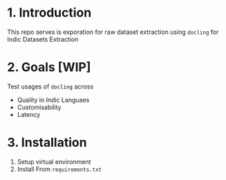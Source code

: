 # 1. Introduction

This repo serves is exporation for raw dataset extraction using `docling` for Indic Datasets Extraction


# 2. Goals [WIP]
Test usages of `docling` across
- Quality in Indic Languaes
- Customisability
- Latency


# 3. Installation

1. Setup virtual environment
2. Install From `requirements.txt`